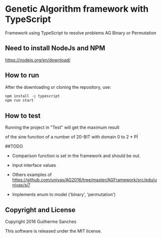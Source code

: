 # Genetic Algorithm framework with TypeScript
Framework using TypeScript to resolve problems AG Binary or Permutation

## Need to install NodeJs and NPM

https://nodejs.org/en/download/

## How to run
After the downloading or cloning the repository, use:
```bash
npm install -g typescript
npm run start
```

## How to test
Running the project in "Test" will get the maximum result

of the sine function of a number of 20-BIT with domain 0 to 2 * PÍ


##TODO
* Comparison function is set in the framework and should be out.

* Input interface values

* Others examples of https://github.com/univas/AG2016/tree/master/AGFramework/src/edu/univas/si7

* Implements enum to model ('binary', 'permutation')

## Copyright and License
Copyright 2016 Guilherme Sanches

This software is released under the MIT license.
